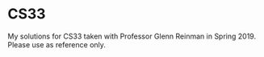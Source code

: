 # CS33
My solutions for CS33 taken with Professor Glenn Reinman in Spring 2019. Please use as reference only.
